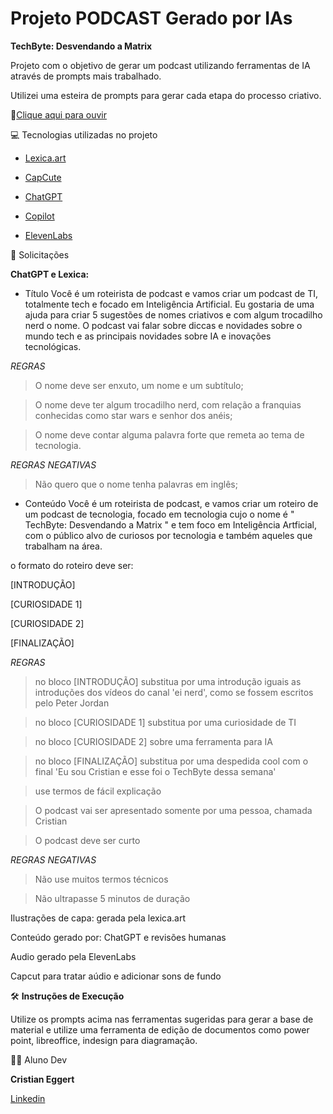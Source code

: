 # Projeto PODCAST Gerado por IAs

**TechByte: Desvendando a Matrix**

Projeto com o objetivo de gerar um podcast utilizando ferramentas de IA através de prompts mais trabalhado.

Utilizei uma esteira de prompts para gerar cada etapa do processo criativo.

📕[Clique aqui para ouvir](https://github.com/Cristian-Eggert/projeto-podcast/blob/main/Podcast%20Final.mp3)

💻 Tecnologias utilizadas no projeto

* [Lexica.art](https://lexica.art/)

* [CapCute](https://www.capcut.com/my-edit?start_tab=video)

* [ChatGPT](https://chatgpt.com/?oai-dm=1)

* [Copilot](https://copilot.microsoft.com/?FORM=undexpand&)

* [ElevenLabs](https://elevenlabs.io/app/speech-synthesis)

🧠 Solicitações

**ChatGPT e Lexica:**

- Título
Você é um roteirista de podcast e vamos criar um podcast de TI, totalmente tech e focado em Inteligência Artificial. Eu gostaria de uma ajuda para criar 5 sugestões de nomes criativos e com algum trocadilho nerd o nome.
O podcast vai falar sobre diccas e novidades sobre o mundo tech e as principais novidades sobre IA e inovações tecnológicas.

*REGRAS*
> O nome deve ser enxuto, um nome e um subtítulo;

> O nome deve ter algum trocadilho nerd, com relação a franquias conhecidas como star wars e senhor dos anéis;

> O nome deve contar alguma palavra forte que remeta ao tema de tecnologia.

*REGRAS NEGATIVAS*
> Não quero que o nome tenha palavras em inglês;

- Conteúdo
Você é um roteirista de podcast, e vamos criar um  roteiro de um podcast de tecnologia, focado em tecnologia cujo o nome é " TechByte: Desvendando a Matrix " e tem foco em Inteligência Artficial,  com o público alvo de curiosos por tecnologia e também aqueles que trabalham na área.

o formato do roteiro deve ser:

[INTRODUÇÃO]

[CURIOSIDADE 1]

[CURIOSIDADE 2]

[FINALIZAÇÃO]

*REGRAS*
> no bloco [INTRODUÇÃO] substitua por uma introdução iguais as introduções dos vídeos do canal 'ei nerd', como se fossem escritos pelo Peter Jordan

> no bloco [CURIOSIDADE 1] substitua por uma curiosidade de TI

> no bloco [CURIOSIDADE 2] sobre uma ferramenta para IA

> no bloco [FINALIZAÇÃO] substitua por uma despedida cool com o final 'Eu sou Cristian e esse foi o TechByte dessa semana'

> use termos de fácil explicação

> O podcast vai ser apresentado somente por uma pessoa, chamada Cristian

> O podcast deve ser curto

*REGRAS NEGATIVAS*
> Não use muitos termos técnicos

> Não ultrapasse 5 minutos de duração

Ilustrações de capa: gerada pela lexica.art

Conteúdo gerado por: ChatGPT e revisões humanas

Audio gerado pela ElevenLabs

Capcut para tratar aúdio e adicionar sons de fundo

🛠️ **Instruções de Execução**

Utilize os prompts acima nas ferramentas sugeridas para gerar a base de material e utilize uma ferramenta de edição de documentos como power point, libreoffice, indesign para diagramação.

👨‍💻 Aluno Dev

**Cristian Eggert**

[Linkedin](https://www.linkedin.com/in/cristian-eggert/)
